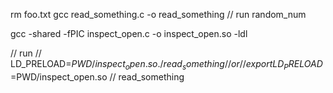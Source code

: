 rm foo.txt
gcc read_something.c -o read_something
// run random_num

gcc -shared -fPIC  inspect_open.c -o inspect_open.so -ldl

// run 
// LD_PRELOAD=$PWD/inspect_open.so ./read_something
// or
// export LD_PRELOAD=$PWD/inspect_open.so
// read_something